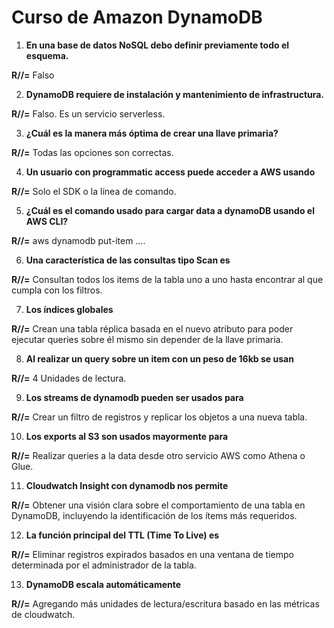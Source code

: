 # Curso de Amazon DynamoDB

1. **En una base de datos NoSQL debo definir previamente todo el esquema.**
   
**R//=** Falso

2. **DynamoDB requiere de instalación y mantenimiento de infrastructura.**
 
**R//=** Falso. Es un servicio serverless.

3. **¿Cuál es la manera más óptima de crear una llave primaria?**
   
**R//=** Todas las opciones son correctas.

4. **Un usuario con programmatic access puede acceder a AWS usando**
   
**R//=** Solo el SDK o la línea de comando.

5. **¿Cuál es el comando usado para cargar data a dynamoDB usando el AWS CLI?**
    
**R//=** aws dynamodb put-item ....

6. **Una característica de las consultas tipo Scan es**
    
**R//=** Consultan todos los items de la tabla uno a uno hasta encontrar al que cumpla con los filtros.

7. **Los índices globales**
    
**R//=** Crean una tabla réplica basada en el nuevo atributo para poder ejecutar queries sobre él mismo sin depender de la llave primaria.

8. **Al realizar un query sobre un item con un peso de 16kb se usan**
    
**R//=** 4 Unidades de lectura.

9. **Los streams de dynamodb pueden ser usados para**
    
**R//=** Crear un filtro de registros y replicar los objetos a una nueva tabla.

10. **Los exports al S3 son usados mayormente para**
    
**R//=** Realizar queries a la data desde otro servicio AWS como Athena o Glue.

11. **Cloudwatch Insight con dynamodb nos permite**
    
**R//=** Obtener una visión clara sobre el comportamiento de una tabla en DynamoDB, incluyendo la identificación de los ítems más requeridos.

12. **La función principal del TTL (Time To Live) es**
    
**R//=** Eliminar registros expirados basados en una ventana de tiempo determinada por el administrador de la tabla.

13. **DynamoDB escala automáticamente**
    
**R//=** Agregando más unidades de lectura/escritura basado en las métricas de cloudwatch.